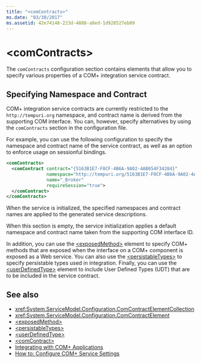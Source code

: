 ```yaml
---
title: "<comContracts>"
ms.date: "03/30/2017"
ms.assetid: 42e74148-223d-4888-a8ed-1d928527eb09
---
```

# \<comContracts>
The `comContracts` configuration section contains elements that allow you to specify various properties of a COM+ integration service contract.  
  
## Specifying Namespace and Contract  
 COM+ integration service contracts are currently restricted to the `http://tempuri.org` namespace, and contract name is derived from the supporting COM interface. You can, however, specify alternatives by using the `comContracts` section in the configuration file.  
  
 For example, you can use the following configuration to specify the namespace and contract name of the service contract, as well as an option to enforce usage on sessionful bindings.  
  
```xml  
<comContracts>
  <comContract contract="{5163B1E7-F0CF-4B6A-9A02-4AB654F34284}"
               namespace="http://tempuri.org/5163B1E7-F0CF-4B6A-9A02-4AB654F34284"
               name="_Broker"
               requireSession="true">
  </comContract>
</comContracts>
```  
  
 When the service is initialized, the specified namespaces and contract names are applied to the generated service descriptions.  
  
 When this section is empty, the service initialization applies a default namespace and contract name taken from the supporting COM interface ID.  
  
 In addition, you can use the [\<exposedMethod>](exposedmethod.md) element to specify COM+ methods that are exposed when the interface on a COM+ component is exposed as a Web service. You can also use the [\<persistableTypes>](persistabletypes.md) to specify persistable types used in integration. Finally, you can use the [\<userDefinedType>](userdefinedtype.md) element to include User Defined Types (UDT) that are to be included in the service contract.  
  
## See also

- <xref:System.ServiceModel.Configuration.ComContractElementCollection>
- <xref:System.ServiceModel.Configuration.ComContractElement>
- [\<exposedMethod>](exposedmethod.md)
- [\<persistableTypes>](persistabletypes.md)
- [\<userDefinedType>](userdefinedtype.md)
- [\<comContract>](comcontract.md)
- [Integrating with COM+ Applications](../../../wcf/feature-details/integrating-with-com-plus-applications.md)
- [How to: Configure COM+ Service Settings](../../../wcf/feature-details/how-to-configure-com-service-settings.md)
